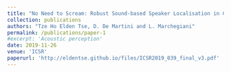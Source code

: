 ```yaml
---
title: "No Need to Scream: Robust Sound-based Speaker Localisation in Challenging Scenarios"
collection: publications
authors: "Tze Ho Elden Tse, D. De Martini and L. Marchegiani"
permalink: /publications/paper-1
#excerpt: 'Acoustic perception'
date: 2019-11-26
venue: 'ICSR'
paperurl: 'http://eldentse.github.io/files/ICSR2019_039_final_v3.pdf'
---
```



